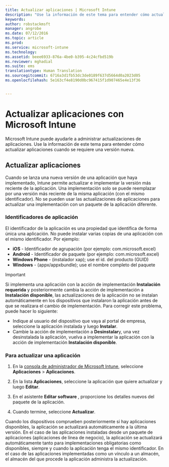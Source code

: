 ```yaml
---
title: Actualizar aplicaciones | Microsoft Intune
description: "Use la información de este tema para entender cómo actualizar aplicaciones cuando se requiere una versión nueva."
keywords: 
author: robstackmsft
manager: angrobe
ms.date: 07/12/2016
ms.topic: article
ms.prod: 
ms.service: microsoft-intune
ms.technology: 
ms.assetid: beee6933-876a-4be0-b395-4c24cfbd519b
ms.reviewer: mghadial
ms.suite: ems
translationtype: Human Translation
ms.sourcegitcommit: 6716a3d1fb53dc3de0189f637d5664d0a2023d05
ms.openlocfilehash: 5e163cf4e8190d0bc967415f1d907465e4e13f36


---
```


# Actualizar aplicaciones con Microsoft Intune
Microsoft Intune puede ayudarle a administrar actualizaciones de aplicaciones. Use la información de este tema para entender cómo actualizar aplicaciones cuando se requiere una versión nueva.

## Actualizar aplicaciones
Cuando se lanza una nueva versión de una aplicación que haya implementado, Intune permite actualizar e implementar la versión más reciente de la aplicación. Una implementación solo se puede reemplazar por una versión más reciente de la misma aplicación (con el mismo identificador). No se pueden usar las actualizaciones de aplicaciones para actualizar una implementación con un paquete de la aplicación diferente.

### Identificadores de aplicación
El identificador de la aplicación es una propiedad que identifica de forma única una aplicación. No puede instalar varias copias de una aplicación con el mismo identificador. Por ejemplo:

- **iOS** - Identificador de agrupación (por ejemplo: com.microsoft.excel)
- **Android** - Identificador de paquete (por ejemplo: com.microsoft.excel)
- **Windows Phone** - (instalador xap); use el id. del producto (GUID)
- **Windows** - (appx/appxbundle); use el nombre completo del paquete



> [!IMPORTANT]
> Si implementa una aplicación con la acción de implementación **Instalación requerida** y posteriormente cambia la acción de implementación a **Instalación disponible**, las actualizaciones de la aplicación no se instalan automáticamente en los dispositivos que instalaron la aplicación antes de que se realizara el cambio de implementación. Para corregir este problema, puede hacer lo siguiente:
> 
> -   Indique al usuario del dispositivo que vaya al portal de empresa, seleccione la aplicación instalada y luego **Instalar**.
> -   Cambie la acción de implementación a **Desinstalar**y, una vez desinstalada la aplicación, vuelva a implementar la aplicación con la acción de implementación **Instalación disponible**.

### Para actualizar una aplicación

1.  En la [consola de administrador de Microsoft Intune](https://manage.microsoft.com), seleccione **Aplicaciones** &gt; **Aplicaciones**.

2.  En la lista **Aplicaciones**, seleccione la aplicación que quiere actualizar y luego **Editar**.

3.  En el asistente **Editar software** , proporcione los detalles nuevos del paquete de la aplicación.

4.  Cuando termine, seleccione **Actualizar**.

Cuando los dispositivos comprueben posteriormente si hay aplicaciones disponibles, la aplicación se actualizará automáticamente a la última versión.
En el caso de las aplicaciones instaladas desde un paquete de aplicaciones (aplicaciones de línea de negocio), la aplicación se actualizará automáticamente tanto para implementaciones obligatorias como disponibles, siempre y cuando la aplicación tenga el mismo identificador.
En el caso de las aplicaciones implementadas como un vínculo a un almacén, el almacén del que procede la aplicación administra la actualización.






<!--HONumber=Jul16_HO4-->


